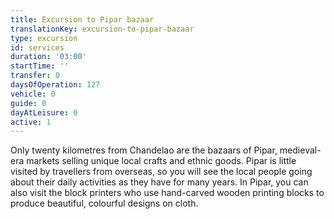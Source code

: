 ```yaml
---
title: Excursion to Pipar bazaar
translationKey: excursion-to-pipar-bazaar
type: excursion
id: services
duration: '03:00'
startTime: ''
transfer: 0
daysOfOperation: 127
vehicle: 0
guide: 0
dayAtLeisure: 0
active: 1
---
```

Only twenty kilometres from Chandelao are the bazaars of Pipar, medieval-era markets selling unique local crafts and ethnic goods. Pipar is little visited by travellers from overseas, so you will see the local people going about their daily activities as they have for many years. In Pipar, you can also visit the block printers who use hand-carved wooden printing blocks to produce beautiful, colourful designs on cloth.